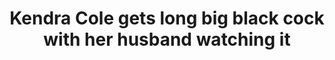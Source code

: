 ---
layout: post
title: Kendra Cole gets long big black cock with her husband watching it
duration: '10:00'
view: 255
rate: 2
video: 'https://flashservice.xvideos.com/embedframe/25705245'
priority: 0.9
changefreq: daily
---